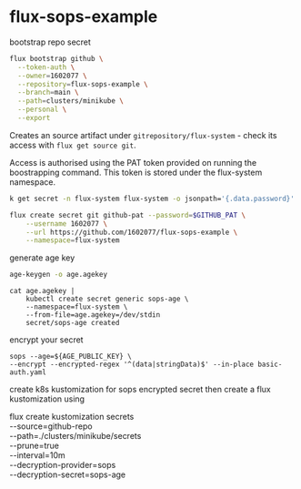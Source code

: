 # flux-sops-example

bootstrap repo secret
```bash
flux bootstrap github \
  --token-auth \
  --owner=1602077 \
  --repository=flux-sops-example \
  --branch=main \
  --path=clusters/minikube \
  --personal \
  --export
```

Creates an source artifact under `gitrepository/flux-system` - check its access with `flux get source git`.

Access is authorised using the PAT token provided on running the boostrapping command. This token is stored under the flux-system namespace.
```bash
k get secret -n flux-system flux-system -o jsonpath='{.data.password}'
```


```bash
flux create secret git github-pat --password=$GITHUB_PAT \
    --username 1602077 \
    --url https://github.com/1602077/flux-sops-example \
    --namespace=flux-system
```


generate age key

```bash
age-keygen -o age.agekey
```
```
cat age.agekey |
    kubectl create secret generic sops-age \
    --namespace=flux-system \
    --from-file=age.agekey=/dev/stdin
    secret/sops-age created
```

encrypt your secret
```
sops --age=${AGE_PUBLIC_KEY} \
--encrypt --encrypted-regex '^(data|stringData)$' --in-place basic-auth.yaml
```

create k8s kustomization for sops encrypted secret then create a flux kustomization using

flux create kustomization secrets \
--source=github-repo \
--path=./clusters/minikube/secrets \
--prune=true \
--interval=10m \
--decryption-provider=sops \
--decryption-secret=sops-age


